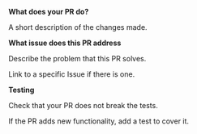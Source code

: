 **What does your PR do?**

A short description of the changes made.

**What issue does this PR address**

Describe the problem that this PR solves.

Link to a specific Issue if there is one.

**Testing**

Check that your PR does not break the tests.

If the PR adds new functionality, add a test to cover it.
